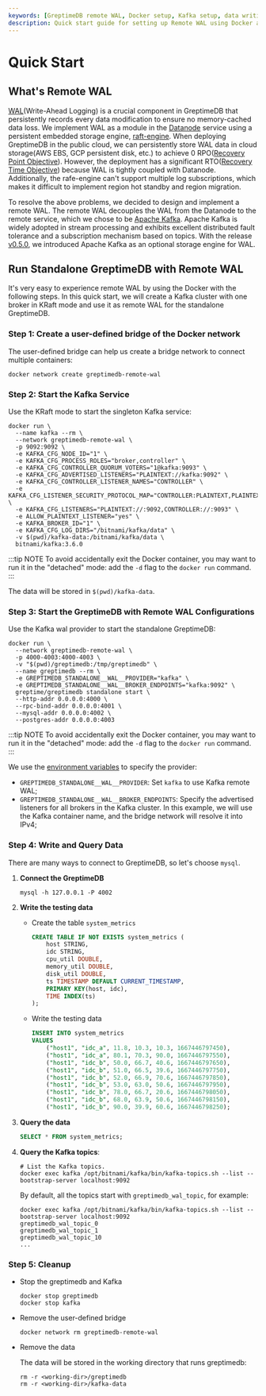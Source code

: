 ```yaml
---
keywords: [GreptimeDB remote WAL, Docker setup, Kafka setup, data writing, data querying, quick start guide]
description: Quick start guide for setting up Remote WAL using Docker and Kafka for GreptimeDB. Includes steps for creating a Docker network, starting Kafka and GreptimeDB containers, writing and querying data, and cleaning up.
---
```


# Quick Start

## What's Remote WAL

[WAL](/contributor-guide/datanode/wal.md#introduction)(Write-Ahead Logging) is a crucial component in GreptimeDB that persistently records every data modification to ensure no memory-cached data loss. We implement WAL as a module in the [Datanode](/user-guide/concepts/why-greptimedb.md) service using a persistent embedded storage engine, [raft-engine](https://github.com/tikv/raft-engine). When deploying GreptimeDB in the public cloud, we can persistently store WAL data in cloud storage(AWS EBS, GCP persistent disk, etc.) to achieve 0 RPO([Recovery Point Objective](https://en.wikipedia.org/wiki/Disaster_recovery#Recovery_Point_Objective)). However, the deployment has a significant RTO([Recovery Time Objective](https://en.wikipedia.org/wiki/Disaster_recovery#Recovery_Time_Objective)) because WAL is tightly coupled with Datanode. Additionally, the rafe-engine can't support multiple log subscriptions, which makes it difficult to implement region hot standby and region migration.

To resolve the above problems, we decided to design and implement a remote WAL. The remote WAL decouples the WAL from the Datanode to the remote service, which we chose to be [Apache Kafka](https://kafka.apache.org/). Apache Kafka is widely adopted in stream processing and exhibits excellent distributed fault tolerance and a subscription mechanism based on topics. With the release [v0.5.0](https://github.com/GreptimeTeam/greptimedb/releases/tag/v0.5.0), we introduced Apache Kafka as an optional storage engine for WAL.

##  Run Standalone GreptimeDB with Remote WAL

It's very easy to experience remote WAL by using the Docker with the following steps. In this quick start, we will create a Kafka cluster with one broker in KRaft mode and use it as remote WAL for the standalone GreptimeDB.

### Step 1:  Create a user-defined bridge of the Docker network 

The user-defined bridge can help us create a bridge network to connect multiple containers:

```
docker network create greptimedb-remote-wal
```

### Step 2: Start the Kafka Service

Use the KRaft mode to start the singleton Kafka service:

```
docker run \
  --name kafka --rm \
  --network greptimedb-remote-wal \
  -p 9092:9092 \
  -e KAFKA_CFG_NODE_ID="1" \
  -e KAFKA_CFG_PROCESS_ROLES="broker,controller" \
  -e KAFKA_CFG_CONTROLLER_QUORUM_VOTERS="1@kafka:9093" \
  -e KAFKA_CFG_ADVERTISED_LISTENERS="PLAINTEXT://kafka:9092" \
  -e KAFKA_CFG_CONTROLLER_LISTENER_NAMES="CONTROLLER" \
  -e KAFKA_CFG_LISTENER_SECURITY_PROTOCOL_MAP="CONTROLLER:PLAINTEXT,PLAINTEXT:PLAINTEXT" \
  -e KAFKA_CFG_LISTENERS="PLAINTEXT://:9092,CONTROLLER://:9093" \
  -e ALLOW_PLAINTEXT_LISTENER="yes" \
  -e KAFKA_BROKER_ID="1" \
  -e KAFKA_CFG_LOG_DIRS="/bitnami/kafka/data" \
  -v $(pwd)/kafka-data:/bitnami/kafka/data \
  bitnami/kafka:3.6.0
```

:::tip NOTE
To avoid accidentally exit the Docker container, you may want to run it in the "detached" mode: add the `-d` flag to
the `docker run` command.
:::

The data will be stored in `$(pwd)/kafka-data`.

### Step 3: Start the GreptimeDB with Remote WAL Configurations

Use the Kafka wal provider to start the standalone GreptimeDB:

```
docker run \
  --network greptimedb-remote-wal \
  -p 4000-4003:4000-4003 \
  -v "$(pwd)/greptimedb:/tmp/greptimedb" \
  --name greptimedb --rm \
  -e GREPTIMEDB_STANDALONE__WAL__PROVIDER="kafka" \
  -e GREPTIMEDB_STANDALONE__WAL__BROKER_ENDPOINTS="kafka:9092" \
  greptime/greptimedb standalone start \
  --http-addr 0.0.0.0:4000 \
  --rpc-bind-addr 0.0.0.0:4001 \
  --mysql-addr 0.0.0.0:4002 \
  --postgres-addr 0.0.0.0:4003
```

:::tip NOTE
To avoid accidentally exit the Docker container, you may want to run it in the "detached" mode: add the `-d` flag to
the `docker run` command.
:::

We use the [environment variables](/user-guide/deployments/configuration.md#environment-variable) to specify the provider:

- `GREPTIMEDB_STANDALONE__WAL__PROVIDER`: Set `kafka` to use Kafka remote WAL;
- `GREPTIMEDB_STANDALONE__WAL__BROKER_ENDPOINTS`: Specify the advertised listeners for all brokers in the Kafka cluster. In this example, we will use the Kafka container name, and the bridge network will resolve it into IPv4;

### Step 4: Write and Query Data

There are many ways to connect to GreptimeDB, so let's choose `mysql`.

1. **Connect the GreptimeDB**

   ```
   mysql -h 127.0.0.1 -P 4002 
   ```


2. **Write the testing data**

   - Create the table `system_metrics`
   
     ```sql
     CREATE TABLE IF NOT EXISTS system_metrics (
         host STRING,
         idc STRING,
         cpu_util DOUBLE,
         memory_util DOUBLE,
         disk_util DOUBLE,
         ts TIMESTAMP DEFAULT CURRENT_TIMESTAMP,
         PRIMARY KEY(host, idc),
         TIME INDEX(ts)
     );
     ```
   
   - Write the testing data
   
     ```sql
     INSERT INTO system_metrics
     VALUES
         ("host1", "idc_a", 11.8, 10.3, 10.3, 1667446797450),
         ("host1", "idc_a", 80.1, 70.3, 90.0, 1667446797550),
         ("host1", "idc_b", 50.0, 66.7, 40.6, 1667446797650),
         ("host1", "idc_b", 51.0, 66.5, 39.6, 1667446797750),
         ("host1", "idc_b", 52.0, 66.9, 70.6, 1667446797850),
         ("host1", "idc_b", 53.0, 63.0, 50.6, 1667446797950),
         ("host1", "idc_b", 78.0, 66.7, 20.6, 1667446798050),
         ("host1", "idc_b", 68.0, 63.9, 50.6, 1667446798150),
         ("host1", "idc_b", 90.0, 39.9, 60.6, 1667446798250);
     ```

3. **Query the data**

   ```sql
   SELECT * FROM system_metrics;
   ```

4. **Query the Kafka topics**:

   ```
   # List the Kafka topics.
   docker exec kafka /opt/bitnami/kafka/bin/kafka-topics.sh --list --bootstrap-server localhost:9092
   ```

   By default, all the topics start with `greptimedb_wal_topic`, for example:

   ```
   docker exec kafka /opt/bitnami/kafka/bin/kafka-topics.sh --list --bootstrap-server localhost:9092
   greptimedb_wal_topic_0
   greptimedb_wal_topic_1
   greptimedb_wal_topic_10
   ...

### Step 5: Cleanup

- Stop the greptimedb and Kafka

  ```
  docker stop greptimedb
  docker stop kafka
  ```

- Remove the user-defined bridge

  ```
  docker network rm greptimedb-remote-wal 
  ```

- Remove the data

  The data will be stored in the working directory that runs greptimedb:

  ```
  rm -r <working-dir>/greptimedb
  rm -r <working-dir>/kafka-data
  ```
